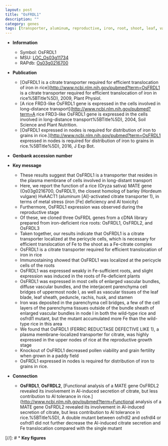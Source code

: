 ```yaml
---
layout: post
title: "OsFRDL1"
description: ""
category: genes
tags: [transporter, aluminum, reproductive, iron, root, shoot, leaf, vascular bundle, growth, pollen, grain, sheath, stamen, fertility, plasma membrane, node, reproductive growth]
---
```


* **Information**  
    + Symbol: OsFRDL1  
    + MSU: [LOC_Os03g11734](http://rice.uga.edu/cgi-bin/ORF_infopage.cgi?orf=LOC_Os03g11734)  
    + RAPdb: [Os03g0216700](https://rapdb.dna.affrc.go.jp/locus/?name=Os03g0216700)  

* **Publication**  
    + [OsFRDL1 is a citrate transporter required for efficient translocation of iron in rice](http://www.ncbi.nlm.nih.gov/pubmed?term=OsFRDL1 is a citrate transporter required for efficient translocation of iron in rice%5BTitle%5D), 2009, Plant Physiol.
    + [A rice FRD3-like OsFRDL1 gene is expressed in the cells involved in long-distance transport](http://www.ncbi.nlm.nih.gov/pubmed?term=A rice FRD3-like OsFRDL1 gene is expressed in the cells involved in long-distance transport%5BTitle%5D), 2004, Soil Science and Plant Nutrition.
    + [OsFRDL1 expressed in nodes is required for distribution of iron to grains in rice.](http://www.ncbi.nlm.nih.gov/pubmed?term=OsFRDL1 expressed in nodes is required for distribution of iron to grains in rice.%5BTitle%5D), 2016, J Exp Bot.

* **Genbank accession number**  

* **Key message**  
    + These results suggest that OsFRDL1 is a transporter that resides in the plasma membrane of cells involved in long-distant transport
    + Here, we report the function of a rice (Oryza sativa) MATE gene (Os03g0216700, OsFRDL1), the closest homolog of barley (Hordeum vulgare) HvAACT1 (aluminum [Al]-activated citrate transporter 1), in terms of metal stress (iron [Fe] deficiency and Al toxicity)
    + Furthermore, OsFRDL1 expression was observed during the reproductive stage
    + Of these, we cloned three OsFRDL genes from a cDNA library prepared from iron-deficient rice roots: OsFRDL1, OsFRDL2, and OsFRDL3
    + Taken together, our results indicate that OsFRDL1 is a citrate transporter localized at the pericycle cells, which is necessary for efficient translocation of Fe to the shoot as a Fe-citrate complex
    + OsFRDL1 is a citrate transporter required for efficient translocation of iron in rice
    + Immunostaining showed that OsFRDL1 was localized at the pericycle cells of the roots
    + OsFRDL1 was expressed weakly in Fe-sufficient roots, and slight expression was induced in the roots of Fe-deficient plants
    + OsFRDL1 was expressed in most cells of enlarged vascular bundles, diffuse vascular bundles, and the interjacent parenchyma cell bridges of uppermost node I, as well as vascular tissues of the leaf blade, leaf sheath, peduncle, rachis, husk, and stamen
    + Iron was deposited in the parenchyma cell bridges, a few of the cell layers of the parenchyma tissues outside of the bundle sheath of enlarged vascular bundles in node I in both the wild-type rice and osfrdl1 mutant, but the mutant accumulated more Fe than the wild-type rice in this area
    + We found that OsFRDL1 (FERRIC REDUCTASE DEFECTIVE LIKE 1), a plasma membrane-localized transporter for citrate, was highly expressed in the upper nodes of rice at the reproductive growth stage
    + Knockout of OsFRDL1 decreased pollen viability and grain fertility when grown in a paddy field
    + OsFRDL1 expressed in nodes is required for distribution of iron to grains in rice.

* **Connection**  
    + __OsFRDL1__, __OsFRDL2__, [Functional analysis of a MATE gene OsFRDL2 revealed its involvement in Al-induced secretion of citrate, but less contribution to Al tolerance in rice.](http://www.ncbi.nlm.nih.gov/pubmed?term=Functional analysis of a MATE gene OsFRDL2 revealed its involvement in Al-induced secretion of citrate, but less contribution to Al tolerance in rice.%5BTitle%5D), A double mutant between osfrdl2 and osfrdl4 or osfrdl1 did not further decrease the Al-induced citrate secretion and Fe translocation compared with the single mutant

[//]: # * **Key figures**  


